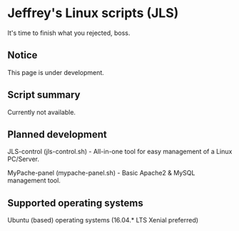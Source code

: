 # Jeffrey's Linux scripts (JLS)
It's time to finish what you rejected, boss.

## Notice
This page is under development.

## Script summary
Currently not available.

## Planned development
JLS-control (jls-control.sh) - All-in-one tool for easy management of a Linux PC/Server.

MyPache-panel (mypache-panel.sh) - Basic Apache2 & MySQL management tool.

## Supported operating systems
Ubuntu (based) operating systems (16.04.* LTS Xenial preferred)
